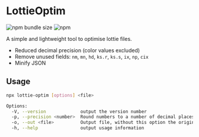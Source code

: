 # LottieOptim

![npm bundle size](https://img.shields.io/bundlephobia/min/lottie-optim) ![npm](https://img.shields.io/npm/v/lottie-optim)

A simple and lightweight tool to optimise lottie files.

  * Reduced decimal precision (color values excluded)
  * Remove unused fields: `nm`, `mn`, `hd`, `ks.r`, `ks.s`, `ix`, `np`, `cix`
  * Minify JSON

## Usage

```bash
npx lottie-optim [options] <file>

Options:
  -V, --version             output the version number
  -p, --precision <number>  Round numbers to a number of decimal places to reduce filesize (default: 2)
  -o, --out <file>          Output file, without this option the original file with be overridden
  -h, --help                output usage information
```
